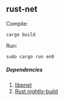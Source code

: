 ## rust-net

Compile:

	cargo build

Run:

	sudo cargo run en0
	

##### Dependencies

1. [libpnet](https://github.com/libpnet/libpnet)
2. [Rust nightly-build](https://www.rust-lang.org/install.html)
